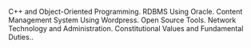 C++ and Object-Oriented Programming. 
RDBMS Using Oracle.
Content Management System Using Wordpress.
Open Source Tools.
Network Technology and Administration.
Constitutional Values and Fundamental Duties..

